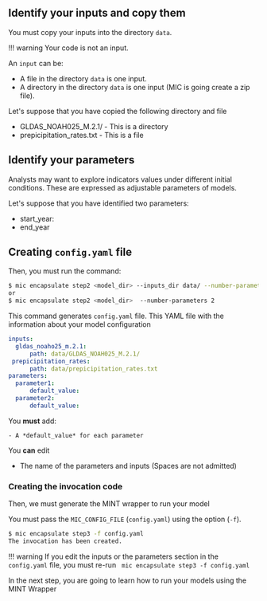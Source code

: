 ## Identify your inputs and copy them

You must copy your inputs into the directory `data`.

!!! warning
    Your code is not an input.

An `input` can be:

- A file in the directory `data` is one input.
- A directory in the directory `data` is one input (MIC is going create a zip file).

Let's suppose that you have copied the following directory and file
- GLDAS_NOAH025_M.2.1/  - This is a directory
- prepicipitation_rates.txt - This is a file


## Identify your parameters

Analysts may want to explore indicators values under different initial conditions. These are expressed as adjustable parameters of models.


Let's suppose that you have identified two parameters:
- start_year: 
- end_year


## Creating `config.yaml` file

Then, you must run the command:

```bash
$ mic encapsulate step2 <model_dir> --inputs_dir data/ --number-parameters 2
or
$ mic encapsulate step2 <model_dir>  --number-parameters 2
```

This command generates `config.yaml` file. This YAML file with the information about your model configuration

```yaml
inputs:
  gldas_noaho25_m.2.1:
      path: data/GLDAS_NOAH025_M.2.1/
 prepicipitation_rates: 
      path: data/prepicipitation_rates.txt
parameters:
  parameter1:
      default_value: 
  parameter2:
      default_value: 
```

You **must** add:

    - A *default_value* for each parameter

You **can** edit 

  - The name of the parameters and inputs (Spaces are not admitted)

### Creating the invocation code

Then, we must generate the MINT wrapper to run your model

You must pass the `MIC_CONFIG_FILE` (`config.yaml`) using the option (`-f`).


```bash
$ mic encapsulate step3 -f config.yaml
The invocation has been created.
```

!!! warning
    If you edit the inputs or the parameters section in the `config.yaml` file, you must re-run ` mic encapsulate step3 -f config.yaml`


In the next step, you are going to learn how to run your models using the MINT Wrapper
